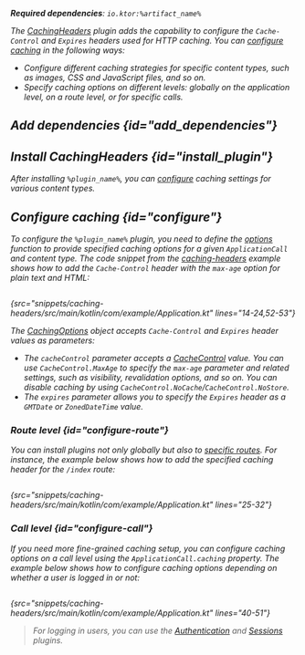 [//]: # (title: Caching headers)

<var name="plugin_name" value="CachingHeaders"/>
<var name="package_name" value="io.ktor.server.plugins.cachingheaders"/>
<var name="artifact_name" value="ktor-server-caching-headers"/>

<tldr>
<p>
<b>Required dependencies</b>: <code>io.ktor:%artifact_name%</code>
</p>
<var name="example_name" value="caching-headers"/>
<include src="lib.topic" element-id="download_example"/>
</tldr>

The [CachingHeaders](https://api.ktor.io/ktor-server/ktor-server-plugins/ktor-server-caching-headers/io.ktor.server.plugins.cachingheaders/-caching-headers.html) plugin adds the capability to configure the `Cache-Control` and `Expires` headers used for HTTP caching. You can [configure caching](#configure) in the following ways:
- Configure different caching strategies for specific content types, such as images, CSS and JavaScript files, and so on.
- Specify caching options on different levels: globally on the application level, on a route level, or for specific calls.

## Add dependencies {id="add_dependencies"}

<include src="lib.topic" element-id="add_ktor_artifact_intro"/>
<include src="lib.topic" element-id="add_ktor_artifact"/>

## Install CachingHeaders {id="install_plugin"}

<include src="lib.topic" element-id="install_plugin"/>

After installing `%plugin_name%`, you can [configure](#configure) caching settings for various content types.

## Configure caching {id="configure"}
To configure the `%plugin_name%` plugin, you need to define the [options](https://api.ktor.io/ktor-server/ktor-server-plugins/ktor-server-caching-headers/io.ktor.server.plugins.cachingheaders/-caching-headers-config/options.html) function to provide specified caching options for a given `ApplicationCall` and content type. The code snippet from the [caching-headers](https://github.com/ktorio/ktor-documentation/tree/%current-branch%/codeSnippets/snippets/caching-headers) example shows how to add the `Cache-Control` header with the `max-age` option for plain text and HTML:

```kotlin
```
{src="snippets/caching-headers/src/main/kotlin/com/example/Application.kt" lines="14-24,52-53"}

The [CachingOptions](https://api.ktor.io/ktor-http/io.ktor.http.content/-caching-options/index.html) object accepts `Cache-Control` and `Expires` header values as parameters:

* The `cacheControl` parameter accepts a [CacheControl](https://api.ktor.io/ktor-http/io.ktor.http/-cache-control/index.html) value. You can use `CacheControl.MaxAge` to specify the `max-age` parameter and related settings, such as visibility, revalidation options, and so on. You can disable caching by using `CacheControl.NoCache`/`CacheControl.NoStore`.
* The `expires` parameter allows you to specify the `Expires` header as a `GMTDate` or `ZonedDateTime` value.

### Route level {id="configure-route"}

You can install plugins not only globally but also to [specific routes](Plugins.md#install-route). For instance, the example below shows how to add the specified caching header for the `/index` route:

```kotlin
```
{src="snippets/caching-headers/src/main/kotlin/com/example/Application.kt" lines="25-32"}


### Call level {id="configure-call"}

If you need more fine-grained caching setup, you can configure caching options on a call level using the `ApplicationCall.caching` property. The example below shows how to configure caching options depending on whether a user is logged in or not:

```kotlin
```
{src="snippets/caching-headers/src/main/kotlin/com/example/Application.kt" lines="40-51"}

> For logging in users, you can use the [Authentication](authentication.md) and [Sessions](sessions.md) plugins.